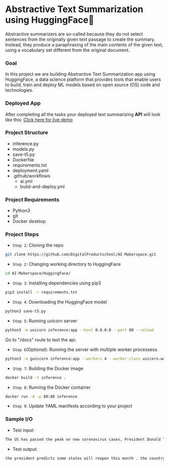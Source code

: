 # Abstractive Text Summarization using HuggingFace🤗

Abstractive summarizers are so-called because they do not select sentences from the originally given text passage to create the summary. Instead, they produce a paraphrasing of the main contents of the given text, using a vocabulary set different from the original document. 

### Goal
In this project we are building Abstractive Text Summarization app using HuggingFace, a data science platform that provides tools that enable users to build, train and deploy ML models based on open source (OS) code and technologies.

### Deployed App
After completing all the tasks your deployed text summarizing **API** will look like this: [Click here for live demo](http://35.242.170.185/docs)

### Project Structure

- inference.py
- models.py
- save-t5.py
- Dockerfile
- requirements.txt
- deployment.yaml
- .github/workflows
  - ai.yml
  - build-and-deploy.yml
  
### Project Requirements 
- Python3
- git
- Docker desktop

### Project Steps

- `Step 1`: Cloning the repo

```bash
git clone https://github.com/DigitalProductschool/AI-Makerspace.git
```

 
- `Step 2`: Changing working directory to HuggingFace

```bash
cd AI-Makerspace/HuggingFace/
```
 
- `Step 3`: Installing dependencies using pip3
 
```bash
pip3 install -r requirements.txt
```
 
- `Step 4`: Downloading the HuggingFace model
 
```bash
python3 save-t5.py
```
 
- `Step 5`: Running uvicorn server

```bash
python3 -m uvicorn inference:app --host 0.0.0.0 --port 80 --reload
```

Go to "/docs" route to test the api. 
 
 
 - `Step 6`(Optional): Running the server with multiple worker processess.

```bash
python3 -m gunicorn inference:app --workers 4 --worker-class uvicorn.workers.UvicornWorker --bind 0.0.0.0:80
```

- `Step 7`: Building the Docker image

```bash
docker build -t inference .
```

- `Step 8`: Running the Docker container

```bash
docker run -d -p 80:80 inference
```

- `Step 9`: Update YAML manifests according to your project

### Sample I/O 
- Test input:
```bash
The US has passed the peak on new coronavirus cases, President Donald Trump said and predicted that some states would reopen this month.The US has over 637,000 confirmed Covid-19 cases and over 30,826 deaths, the highest for any country in the world.At the daily White House coronavirus briefing on Wednesday, Trump said new guidelines to reopen the country would be announced on Thursday after he speaks to governors.We’ll be the comeback kids, all of us,he said. We want to get our country back.The Trump administration has previously fixed May 1 as a possible date to reopen the world’s largest economy, but the president said some states may be able to return to normalcy earlier than that.
```

- Test output: 
```bash
the president predicts some states will reopen this month . the country has over 637,000 confirmed cases and over 30,826 deaths . he said new guidelines will be announced on Thursday .
```
